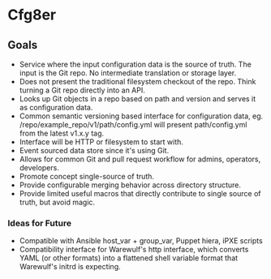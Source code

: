 # Cfg8er

## Goals

- Service where the input configuration data is the source of truth. The input is the Git repo. No intermediate translation or storage layer.
- Does not present the traditional filesystem checkout of the repo. Think turning a Git repo directly into an API.
- Looks up Git objects in a repo based on path and version and serves it as configuration data.
- Common semantic versioning based interface for configuration data, eg. /repo/example_repo/v1/path/config.yml will present path/config.yml from the latest v1.x.y tag.
- Interface will be HTTP or filesystem to start with. 
- Event sourced data store since it's using Git.
- Allows for common Git and pull request workflow for admins, operators, developers.
- Promote concept single-source of truth.
- Provide configurable merging behavior across directory structure.
- Provide limited useful macros that directly contribute to single source of truth, but avoid magic.

### Ideas for Future

- Compatible with Ansible host_var + group_var, Puppet hiera, iPXE scripts
- Compatibility interface for Warewulf's http interface, which converts YAML (or other formats) into a flattened shell variable format that Warewulf's initrd is expecting.
